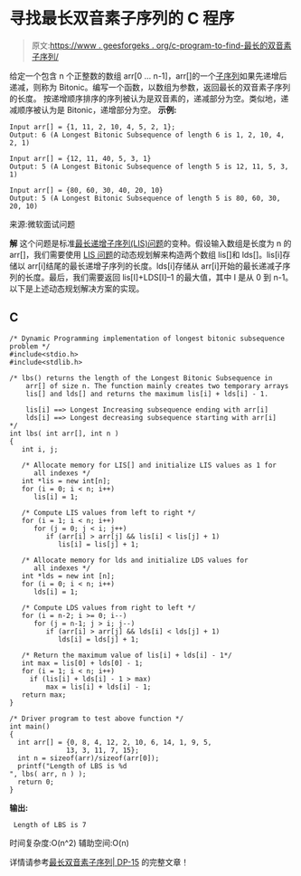 # 寻找最长双音素子序列的 C 程序

> 原文:[https://www . geesforgeks . org/c-program-to-find-最长的双音素子序列/](https://www.geeksforgeeks.org/c-program-to-find-the-longest-bitonic-subsequence/)

给定一个包含 n 个正整数的数组 arr[0 … n-1]，arr[]的一个[子序列](http://en.wikipedia.org/wiki/Subsequence)如果先递增后递减，则称为 Bitonic。编写一个函数，以数组为参数，返回最长的双音素子序列的长度。
按递增顺序排序的序列被认为是双音素的，递减部分为空。类似地，递减顺序被认为是 Bitonic，递增部分为空。
**示例:**

```
Input arr[] = {1, 11, 2, 10, 4, 5, 2, 1};
Output: 6 (A Longest Bitonic Subsequence of length 6 is 1, 2, 10, 4, 2, 1)

Input arr[] = {12, 11, 40, 5, 3, 1}
Output: 5 (A Longest Bitonic Subsequence of length 5 is 12, 11, 5, 3, 1)

Input arr[] = {80, 60, 30, 40, 20, 10}
Output: 5 (A Longest Bitonic Subsequence of length 5 is 80, 60, 30, 20, 10)
```

来源:微软面试问题

**解**
这个问题是标准[最长递增子序列(LIS)问题](https://www.geeksforgeeks.org/longest-increasing-subsequence-dp-3/)的变种。假设输入数组是长度为 n 的 arr[]，我们需要使用 [LIS 问题](https://www.geeksforgeeks.org/longest-increasing-subsequence-dp-3/)的动态规划解来构造两个数组 lis[]和 lds[]。lis[i]存储以 arr[i]结尾的最长递增子序列的长度。lds[i]存储从 arr[i]开始的最长递减子序列的长度。最后，我们需要返回 lis[I]+LDS[I]–1 的最大值，其中 I 是从 0 到 n-1。
以下是上述动态规划解决方案的实现。

## C

```
/* Dynamic Programming implementation of longest bitonic subsequence problem */
#include<stdio.h>
#include<stdlib.h>

/* lbs() returns the length of the Longest Bitonic Subsequence in
    arr[] of size n. The function mainly creates two temporary arrays
    lis[] and lds[] and returns the maximum lis[i] + lds[i] - 1.

    lis[i] ==> Longest Increasing subsequence ending with arr[i]
    lds[i] ==> Longest decreasing subsequence starting with arr[i]
*/
int lbs( int arr[], int n )
{
   int i, j;

   /* Allocate memory for LIS[] and initialize LIS values as 1 for
      all indexes */
   int *lis = new int[n];
   for (i = 0; i < n; i++)
      lis[i] = 1;

   /* Compute LIS values from left to right */
   for (i = 1; i < n; i++)
      for (j = 0; j < i; j++)
         if (arr[i] > arr[j] && lis[i] < lis[j] + 1)
            lis[i] = lis[j] + 1;

   /* Allocate memory for lds and initialize LDS values for
      all indexes */
   int *lds = new int [n];
   for (i = 0; i < n; i++)
      lds[i] = 1;

   /* Compute LDS values from right to left */
   for (i = n-2; i >= 0; i--)
      for (j = n-1; j > i; j--)
         if (arr[i] > arr[j] && lds[i] < lds[j] + 1)
            lds[i] = lds[j] + 1;

   /* Return the maximum value of lis[i] + lds[i] - 1*/
   int max = lis[0] + lds[0] - 1;
   for (i = 1; i < n; i++)
     if (lis[i] + lds[i] - 1 > max)
         max = lis[i] + lds[i] - 1;
   return max;
}

/* Driver program to test above function */
int main()
{
  int arr[] = {0, 8, 4, 12, 2, 10, 6, 14, 1, 9, 5,
              13, 3, 11, 7, 15};
  int n = sizeof(arr)/sizeof(arr[0]);
  printf("Length of LBS is %d
", lbs( arr, n ) );
  return 0;
}
```

**输出:**

```
 Length of LBS is 7
```

时间复杂度:O(n^2)
辅助空间:O(n)

详情请参考[最长双音素子序列| DP-15](https://www.geeksforgeeks.org/longest-bitonic-subsequence-dp-15/) 的完整文章！